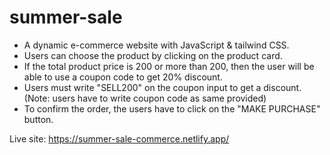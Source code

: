 # summer-sale
* A dynamic e-commerce website with JavaScript & tailwind CSS.
* Users can choose the product by clicking on the product card.
* If the total product price is 200 or more than 200, then the user will be able to use a coupon code to get 20% discount.
* Users must write "SELL200" on the coupon input to get a discount. (Note: users have to write coupon code as same provided)
* To confirm the order, the users have to click on the "MAKE PURCHASE" button.
  
Live site: https://summer-sale-commerce.netlify.app/
